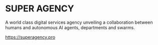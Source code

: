 # SUPER AGENCY
A world class digital services agency unveiling a collaboration between humans and autonomous AI agents, departments and swarms.

https://superagency.pro